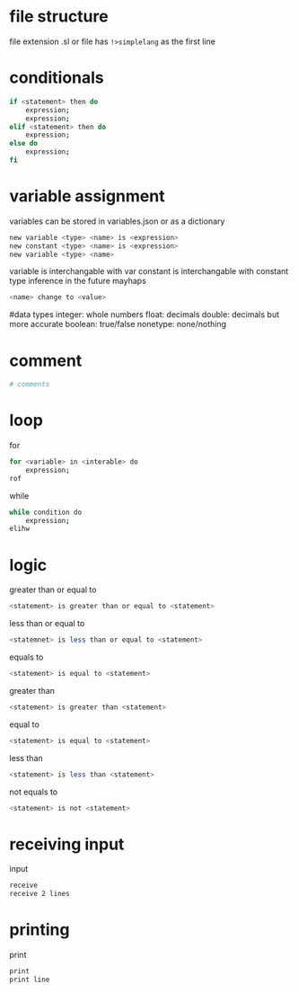 # file structure
file extension .sl or file has `!>simplelang` as the first line

# conditionals

```bash
if <statement> then do
    expression;
    expression;
elif <statement> then do
    expression;
else do
    expression;
fi
```

# variable assignment
variables can be stored in variables.json or as a dictionary
```bash
new variable <type> <name> is <expression>
new constant <type> <name> is <expression>
new variable <type> <name> 
```

variable is interchangable with var
constant is interchangable with constant
type inference in the future mayhaps

```bash
<name> change to <value>
```

#data types
integer: whole numbers
float: decimals
double: decimals but more accurate
boolean: true/false
nonetype: none/nothing


# comment
```bash
# comments
```

# loop
for

```bash
for <variable> in <interable> do
    expression;
rof
```

while

```bash
while condition do
    expression;
elihw
```

# logic

greater than or equal to
```bash
<statement> is greater than or equal to <statement>
```

less than or equal to
```bash
<statemnet> is less than or equal to <statement>
```

equals to

```bash
<statement> is equal to <statement>
```

greater than
```bash
<statement> is greater than <statement>
```

equal to
```bash
<statement> is equal to <statement>
```

less than
```bash
<statement> is less than <statement>
```

not equals to
```bash
<statement> is not <statement>
```

# receiving input
input
```bash
receive
receive 2 lines
```

# printing
print
```bash
print 
print line
```
